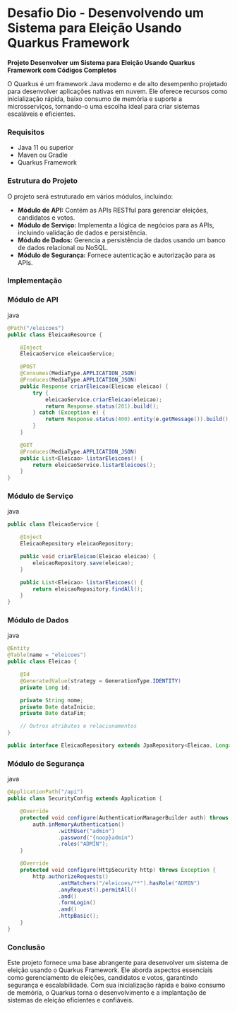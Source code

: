 
# Desafio Dio - Desenvolvendo um Sistema para Eleição Usando Quarkus Framework



**Projeto Desenvolver um Sistema para Eleição Usando Quarkus Framework com Códigos Completos**



O Quarkus é um framework Java moderno e de alto desempenho projetado para desenvolver aplicações nativas em nuvem. Ele oferece recursos como inicialização rápida, baixo consumo de memória e suporte a microsserviços, tornando-o uma escolha ideal para criar sistemas escaláveis e eficientes.



### **Requisitos**

- Java 11 ou superior
- Maven ou Gradle
- Quarkus Framework



### **Estrutura do Projeto**

O projeto será estruturado em vários módulos, incluindo:

- **Módulo de API:** Contém as APIs RESTful para gerenciar eleições, candidatos e votos.
- **Módulo de Serviço:** Implementa a lógica de negócios para as APIs, incluindo validação de dados e persistência.
- **Módulo de Dados:** Gerencia a persistência de dados usando um banco de dados relacional ou NoSQL.
- **Módulo de Segurança:** Fornece autenticação e autorização para as APIs.



### **Implementação**



### **Módulo de API**



java



```java
@Path("/eleicoes")
public class EleicaoResource {

    @Inject
    EleicaoService eleicaoService;

    @POST
    @Consumes(MediaType.APPLICATION_JSON)
    @Produces(MediaType.APPLICATION_JSON)
    public Response criarEleicao(Eleicao eleicao) {
        try {
            eleicaoService.criarEleicao(eleicao);
            return Response.status(201).build();
        } catch (Exception e) {
            return Response.status(400).entity(e.getMessage()).build();
        }
    }

    @GET
    @Produces(MediaType.APPLICATION_JSON)
    public List<Eleicao> listarEleicoes() {
        return eleicaoService.listarEleicoes();
    }
}
```



### **Módulo de Serviço**

java



```java
public class EleicaoService {

    @Inject
    EleicaoRepository eleicaoRepository;

    public void criarEleicao(Eleicao eleicao) {
        eleicaoRepository.save(eleicao);
    }

    public List<Eleicao> listarEleicoes() {
        return eleicaoRepository.findAll();
    }
}
```



### **Módulo de Dados**

java



```java
@Entity
@Table(name = "eleicoes")
public class Eleicao {

    @Id
    @GeneratedValue(strategy = GenerationType.IDENTITY)
    private Long id;

    private String nome;
    private Date dataInicio;
    private Date dataFim;

    // Outros atributos e relacionamentos
}

public interface EleicaoRepository extends JpaRepository<Eleicao, Long> {}
```



### **Módulo de Segurança**

java



```java
@ApplicationPath("/api")
public class SecurityConfig extends Application {

    @Override
    protected void configure(AuthenticationManagerBuilder auth) throws Exception {
        auth.inMemoryAuthentication()
                .withUser("admin")
                .password("{noop}admin")
                .roles("ADMIN");
    }

    @Override
    protected void configure(HttpSecurity http) throws Exception {
        http.authorizeRequests()
                .antMatchers("/eleicoes/**").hasRole("ADMIN")
                .anyRequest().permitAll()
                .and()
                .formLogin()
                .and()
                .httpBasic();
    }
}
```

 



### **Conclusão**

Este projeto fornece uma base abrangente para desenvolver um sistema de eleição usando o Quarkus Framework. Ele aborda aspectos essenciais como gerenciamento de eleições, candidatos e votos, garantindo segurança e escalabilidade. Com sua inicialização rápida e baixo consumo de memória, o Quarkus torna o desenvolvimento e a implantação de sistemas de eleição eficientes e confiáveis.

